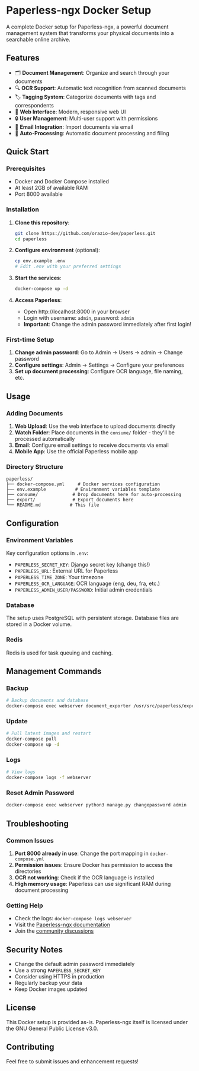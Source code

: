 # Paperless-ngx Docker Setup

A complete Docker setup for Paperless-ngx, a powerful document management system that transforms your physical documents into a searchable online archive.

## Features

- 🗂️ **Document Management**: Organize and search through your documents
- 🔍 **OCR Support**: Automatic text recognition from scanned documents
- 🏷️ **Tagging System**: Categorize documents with tags and correspondents
- 📱 **Web Interface**: Modern, responsive web UI
- 🔒 **User Management**: Multi-user support with permissions
- 📧 **Email Integration**: Import documents via email
- 🔄 **Auto-Processing**: Automatic document processing and filing

## Quick Start

### Prerequisites

- Docker and Docker Compose installed
- At least 2GB of available RAM
- Port 8000 available

### Installation

1. **Clone this repository**:
   ```bash
   git clone https://github.com/orazio-dev/paperless.git
   cd paperless
   ```

2. **Configure environment** (optional):
   ```bash
   cp env.example .env
   # Edit .env with your preferred settings
   ```

3. **Start the services**:
   ```bash
   docker-compose up -d
   ```

4. **Access Paperless**:
   - Open http://localhost:8000 in your browser
   - Login with username: `admin`, password: `admin`
   - **Important**: Change the admin password immediately after first login!

### First-time Setup

1. **Change admin password**: Go to Admin → Users → admin → Change password
2. **Configure settings**: Admin → Settings → Configure your preferences
3. **Set up document processing**: Configure OCR language, file naming, etc.

## Usage

### Adding Documents

1. **Web Upload**: Use the web interface to upload documents directly
2. **Watch Folder**: Place documents in the `consume/` folder - they'll be processed automatically
3. **Email**: Configure email settings to receive documents via email
4. **Mobile App**: Use the official Paperless mobile app

### Directory Structure

```
paperless/
├── docker-compose.yml     # Docker services configuration
├── env.example           # Environment variables template
├── consume/             # Drop documents here for auto-processing
├── export/              # Export documents here
└── README.md           # This file
```

## Configuration

### Environment Variables

Key configuration options in `.env`:

- `PAPERLESS_SECRET_KEY`: Django secret key (change this!)
- `PAPERLESS_URL`: External URL for Paperless
- `PAPERLESS_TIME_ZONE`: Your timezone
- `PAPERLESS_OCR_LANGUAGE`: OCR language (eng, deu, fra, etc.)
- `PAPERLESS_ADMIN_USER/PASSWORD`: Initial admin credentials

### Database

The setup uses PostgreSQL with persistent storage. Database files are stored in a Docker volume.

### Redis

Redis is used for task queuing and caching.

## Management Commands

### Backup

```bash
# Backup documents and database
docker-compose exec webserver document_exporter /usr/src/paperless/export/
```

### Update

```bash
# Pull latest images and restart
docker-compose pull
docker-compose up -d
```

### Logs

```bash
# View logs
docker-compose logs -f webserver
```

### Reset Admin Password

```bash
docker-compose exec webserver python3 manage.py changepassword admin
```

## Troubleshooting

### Common Issues

1. **Port 8000 already in use**: Change the port mapping in `docker-compose.yml`
2. **Permission issues**: Ensure Docker has permission to access the directories
3. **OCR not working**: Check if the OCR language is installed
4. **High memory usage**: Paperless can use significant RAM during document processing

### Getting Help

- Check the logs: `docker-compose logs webserver`
- Visit the [Paperless-ngx documentation](https://paperless-ngx.readthedocs.io/)
- Join the [community discussions](https://github.com/paperless-ngx/paperless-ngx/discussions)

## Security Notes

- Change the default admin password immediately
- Use a strong `PAPERLESS_SECRET_KEY`
- Consider using HTTPS in production
- Regularly backup your data
- Keep Docker images updated

## License

This Docker setup is provided as-is. Paperless-ngx itself is licensed under the GNU General Public License v3.0.

## Contributing

Feel free to submit issues and enhancement requests!
